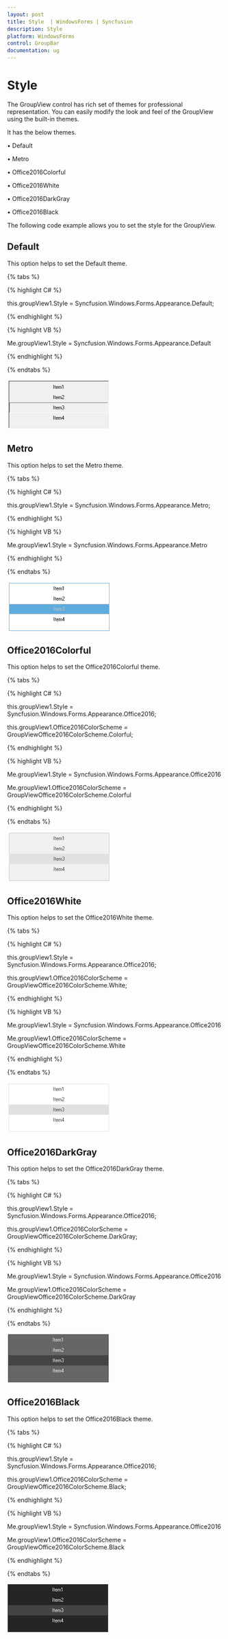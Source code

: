 ```yaml
---
layout: post
title: Style  | WindowsForms | Syncfusion
description: Style 
platform: WindowsForms
control: GroupBar
documentation: ug
---
```

# Style

 The GroupView control has rich set of themes for professional representation. You can easily modify the look and feel of the GroupView using the built-in themes.

It has the below themes.

•	Default

•	Metro

•	Office2016Colorful

•	Office2016White

•	Office2016DarkGray

•	Office2016Black

The following code example allows you to set the style for the GroupView.

## Default

This option helps to set the Default theme.

{% tabs %}

{% highlight C# %}  

this.groupView1.Style = Syncfusion.Windows.Forms.Appearance.Default;

{% endhighlight %}



{% highlight VB %}

Me.groupView1.Style = Syncfusion.Windows.Forms.Appearance.Default

{% endhighlight %}

{% endtabs %}

![](Overview_images/Overview_img133.png)

## Metro

This option helps to set the Metro theme.

{% tabs %}

{% highlight C# %}  

this.groupView1.Style = Syncfusion.Windows.Forms.Appearance.Metro;

{% endhighlight %}

{% highlight VB %}

Me.groupView1.Style = Syncfusion.Windows.Forms.Appearance.Metro

{% endhighlight %}

{% endtabs %}

![](Overview_images/Overview_img134.png)

## Office2016Colorful

This option helps to set the Office2016Colorful theme.

{% tabs %}

{% highlight C# %}  

this.groupView1.Style = Syncfusion.Windows.Forms.Appearance.Office2016;

this.groupView1.Office2016ColorScheme = GroupViewOffice2016ColorScheme.Colorful;

{% endhighlight %}



{% highlight VB %}

Me.groupView1.Style = Syncfusion.Windows.Forms.Appearance.Office2016

Me.groupView1.Office2016ColorScheme = GroupViewOffice2016ColorScheme.Colorful

{% endhighlight %}

{% endtabs %}

![](Overview_images/Overview_img136.png)

## Office2016White

This option helps to set the Office2016White theme.

{% tabs %}

{% highlight C# %}  

this.groupView1.Style = Syncfusion.Windows.Forms.Appearance.Office2016;

this.groupView1.Office2016ColorScheme = GroupViewOffice2016ColorScheme.White;

{% endhighlight %}



{% highlight VB %}

Me.groupView1.Style = Syncfusion.Windows.Forms.Appearance.Office2016

Me.groupView1.Office2016ColorScheme = GroupViewOffice2016ColorScheme.White

{% endhighlight %}

{% endtabs %}

![](Overview_images/Overview_img135.png)

## Office2016DarkGray

This option helps to set the Office2016DarkGray theme.

{% tabs %}

{% highlight C# %}  

this.groupView1.Style = Syncfusion.Windows.Forms.Appearance.Office2016;

this.groupView1.Office2016ColorScheme = GroupViewOffice2016ColorScheme.DarkGray;

{% endhighlight %}



{% highlight VB %}

Me.groupView1.Style = Syncfusion.Windows.Forms.Appearance.Office2016

Me.groupView1.Office2016ColorScheme = GroupViewOffice2016ColorScheme.DarkGray

{% endhighlight %}

{% endtabs %}

![](Overview_images/Overview_img137.png)

## Office2016Black

This option helps to set the Office2016Black theme.

{% tabs %}

{% highlight C# %}  

this.groupView1.Style = Syncfusion.Windows.Forms.Appearance.Office2016;

this.groupView1.Office2016ColorScheme = GroupViewOffice2016ColorScheme.Black;

{% endhighlight %}



{% highlight VB %}

Me.groupView1.Style = Syncfusion.Windows.Forms.Appearance.Office2016

Me.groupView1.Office2016ColorScheme = GroupViewOffice2016ColorScheme.Black

{% endhighlight %}

{% endtabs %}

![](Overview_images/Overview_img138.png)